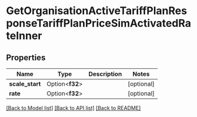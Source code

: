 # GetOrganisationActiveTariffPlanResponseTariffPlanPriceSimActivatedRateInner

## Properties

Name | Type | Description | Notes
------------ | ------------- | ------------- | -------------
**scale_start** | Option<**f32**> |  | [optional]
**rate** | Option<**f32**> |  | [optional]

[[Back to Model list]](../README.md#documentation-for-models) [[Back to API list]](../README.md#documentation-for-api-endpoints) [[Back to README]](../README.md)


